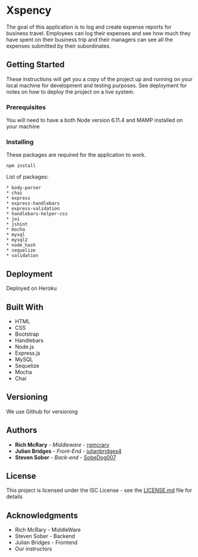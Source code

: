 # Xspency

The goal of this application is to log and create expense reports for business travel.  Employees can log their expenses and see how much they have spent on their business trip and their managers can see all the expenses submitted by their subordinates.

## Getting Started

These instructions will get you a copy of the project up and running on your local machine for development and testing purposes. See deployment for notes on how to deploy the project on a live system.

### Prerequisites

You will need to have a both Node version 6.11.4 and MAMP installed on your machine

### Installing

These packages are required for the application to work.  

```
npm install
```

List of packages:

```
* body-parser
* chai
* express
* express-handlebars
* express-validation
* handlebars-helper-css
* joi
* jshint
* mocha
* mysql
* mysql2
* node_hash
* sequelize
* validation
```

## Deployment

Deployed on Heroku

## Built With

* HTML
* CSS
* Bootstrap
* Handlebars
* Node.js
* Express.js
* MySQL
* Sequelize
* Mocha
* Chai

## Versioning

We use Github for versioning

## Authors

* **Rich McRary** - *Middleware* - [rgmcrary](https://github.com/rgmcrary)
* **Julian Bridges** - *Front-End* - [julianbridges4](https://github.com/julianbridges4)
* **Steven Sober** - *Back-end* - [SobeDog007](https://github.com/SobeDog007)

## License

This project is licensed under the ISC License - see the [LICENSE.md](LICENSE.md) file for details

## Acknowledgments

* Rich McRary - MiddleWare
* Steven Sober - Backend
* Julian Bridges - Frontend
* Our instructors
